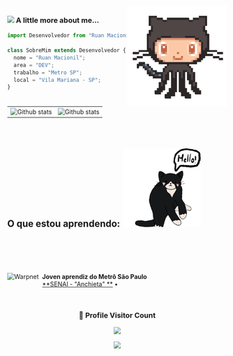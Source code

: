 
<img align='right' src="https://raw.githubusercontent.com/iCharlesZ/FigureBed/master/img/octocat.gif" width="230">

### <img src="https://media.giphy.com/media/VgCDAzcKvsR6OM0uWg/giphy.gif" width="50"> A little more about me...  

```js
import Desenvolvedor from "Ruan Macionil";

class SobreMim extends Desenvolvedor {
  nome = "Ruan Macionil";
  area = "DEV";
  trabalho = "Metro SP";
  local = "Vila Mariana - SP";
}


```



<table>
  <tr>
    <td>
     <img align="center" src="https://github-readme-stats.vercel.app/api?username=Macionil-San&show_icons=true&theme=radical" alt="Github stats" />
      </td>
    <td>
<img align="left" src="https://github-readme-stats.vercel.app/api/top-langs/?username=MAcionil-San&theme=dark&hide_&include_all_commits=true&count_private=true&layout=compact" alt="Github stats" />
  </td>
  
  </tr>
</table><br/>

#
## O que estou aprendendo:  <img src="https://github.com/Macionil-San/Macionil-San/blob/main/2be53fe7.gif" width="180">

<div align="center" style="display: inline_block"><br/>
    <img align="center" alt="" src="https://img.shields.io/badge/HTML5-E34F26?style=for-the-badge&logo=html5&logoColor=white"/>
    <img align="center" alt="" src="https://img.shields.io/badge/CSS3-1572B6?style=for-the-badge&logo=css3&logoColor=white"/>
    <img align="center" alt="" src="https://img.shields.io/badge/JavaScript-F7DF1E?style=for-the-badge&logo=javascript&logoColor=black"/>
    <img align="center" alt="" src="https://img.shields.io/badge/GIT-E44C30?style=for-the-badge&logo=git&logoColor=white"/>
</div>

<br/>



<br>



[<img align="left" height="35px" width="80px" alt="Warpnet" src="https://github.com/G648/G648/assets/54600850/df40fbee-6a0b-4243-a2db-9f7e0c7391ea"/>](https://sp.senai.br/unidade/conectividade/)

**Joven aprendiz do Metrô São Paulo** \
[**SENAI - "Anchieta" **](https://sp.senai.br/unidade/conectividade/) •
<br/>



<br>
 
 
<div align=center>
  <h3><b>📍 Profile Visitor Count</b></h3> <img src="https://media.giphy.com/media/WUlplcMpOCEmTGBtBW/giphy.gif" width="160">
</div>
    
<p align="center" >   
  <img src="https://profile-counter.glitch.me/Macionil-San/count.svg" />  
</p>
 
